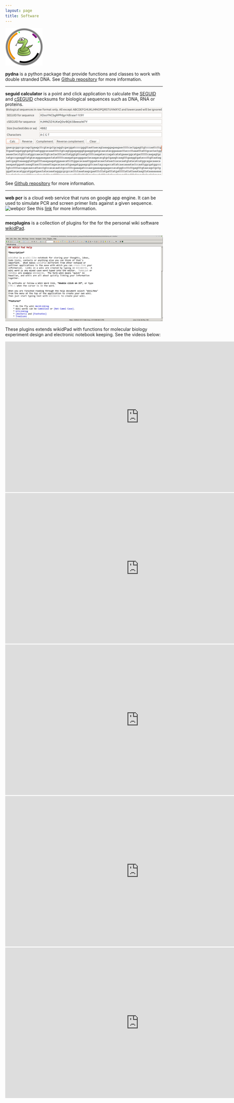```yaml
---
layout: page
title: Software
---
```


![pydna](https://raw.githubusercontent.com/BjornFJohansson/pydna/92bd48c2692a22433c66f2ffa150e6b7f0b7a940/docs/pics/pydna.resized.png)

**pydna** is a python package that provide functions and classes to work with double stranded DNA. See [Github repository](https://github.com/BjornFJohansson/pydna) for more information.



----



**seguid calculator** is a point and click application to calculate the [SEGUID](http://www.ncbi.nlm.nih.gov/pubmed/16858731) and [cSEGUID](http://ochsavidare.blogspot.pt/2016/02/checksum-for-circular-biological.html) checksums for biological sequences such as DNA, RNA or proteins.
![seguid](https://raw.githubusercontent.com/BjornFJohansson/seguid_calculator/master/genbank.png)


 See [Github repository](https://github.com/BjornFJohansson/seguid_calculator) for more information.


----


**web pcr** is a cloud web service that runs on google app engine. It can be used to simulate PCR and screen primer lists against a given sequence.
![webpcr](https://raw.githubusercontent.com/BjornFJohansson/webpcr/main/static/webpcr.png)
See this [link](http://bjornfjohansson.pythonanywhere.com) for more information.


----


**mecplugins** is a collection of plugins for the for the personal wiki software [wikidPad](http://wikidpad.sourceforge.net/).


![wikidpad](wp.png)


These plugins extends wikidPad with functions for molecular biology experiment design and electronic notebook keeping. See the videos below:

<iframe width="854" height="480" src="https://www.youtube.com/embed/TrhoIwiYYDU?ecver=1" frameborder="0" allowfullscreen></iframe>


<iframe width="854" height="480" src="https://www.youtube.com/embed/8zqKCJgP4so?ecver=1" frameborder="0" allowfullscreen></iframe>


<iframe width="854" height="480" src="https://www.youtube.com/embed/y5vkL9WgglY?ecver=1" frameborder="0" allowfullscreen></iframe>


<iframe width="854" height="480" src="https://www.youtube.com/embed/6pNSM2sU7_8?ecver=1" frameborder="0" allowfullscreen></iframe>


<iframe width="854" height="480" src="https://www.youtube.com/embed/ujMb2A3PJpE?ecver=1" frameborder="0" allowfullscreen></iframe>
